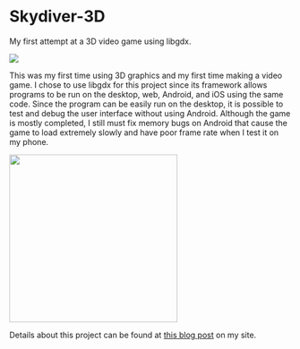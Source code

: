 # Skydiver-3D
My first attempt at a 3D video game using libgdx.

<img src="http://michaelscarlett.blog.com/files/2014/09/ss1.png">

This was my first time using 3D graphics and my first time making a video game. I chose to use libgdx for this project since its framework allows programs to be run on the desktop, web, Android, and iOS using the same code. Since the program can be easily run on the desktop, it is possible to test and debug the user interface without using Android. Although the game is mostly completed, I still must fix memory bugs on Android that cause the game to load extremely slowly and have poor frame rate when I test it on my phone.

<img src="http://michaelscarlett.blog.com/files/2014/09/ss3.png" width="300px">

Details about this project can be found at <a href="http://michaelscarlett.blog.com/2014/09/02/creating-a-3d-skydiving-game-for-android/" width="300px">this blog post</a> on my site.
